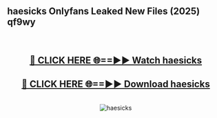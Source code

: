 <h2>haesicks Onlyfans Leaked New Files (2025) qf9wy</h2>
<br>
<div align="center">
<h2><a href="https://mediafiles.top/haesicks&ref=git" rel="nofollow">🔴 CLICK HERE 🌐==►► Watch haesicks</a></h2>
<h2><a href="https://mediafiles.top/haesicks&ref=git" rel="nofollow">🔴 CLICK HERE 🌐==►► Download haesicks</a></h2>
<br>
<a href="https://mediafiles.top/haesicks&ref=git" rel="nofollow" data-target="animated-image.originalLink"><img src="https://i.ibb.co.com/xMMVF88/686577567.gif" alt="haesicks" style="max-width: 100%; display: inline-block;" data-target="animated-image.originalImage"></a>
</div>
<br>
<br>